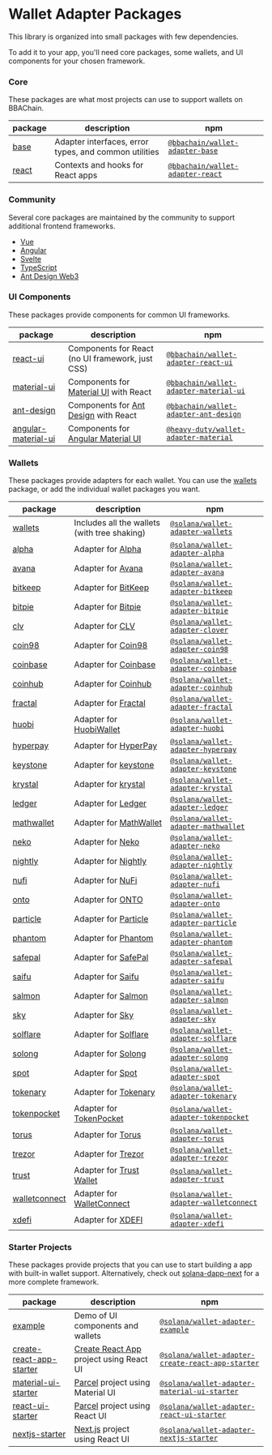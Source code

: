 # Wallet Adapter Packages

This library is organized into small packages with few dependencies.

To add it to your app, you'll need core packages, some wallets, and UI components for your chosen framework.

### Core
These packages are what most projects can use to support wallets on BBAChain.

| package                                                                                | description                                           | npm                                                                                          |
|----------------------------------------------------------------------------------------|-------------------------------------------------------|----------------------------------------------------------------------------------------------|
| [base](https://github.com/bbachain/wallet-adapter/tree/master/packages/core/base)      | Adapter interfaces, error types, and common utilities | [`@bbachain/wallet-adapter-base`](https://npmjs.com/package/@bbachain/wallet-adapter-base)   |
| [react](https://github.com/bbachain/wallet-adapter/tree/master/packages/core/react)    | Contexts and hooks for React apps                     | [`@bbachain/wallet-adapter-react`](https://npmjs.com/package/@bbachain/wallet-adapter-react) |

### Community
Several core packages are maintained by the community to support additional frontend frameworks.

- [Vue](https://github.com/lorisleiva/solana-wallets-vue)
- [Angular](https://github.com/heavy-duty/platform/tree/master/libs/wallet-adapter)
- [Svelte](https://github.com/aztemi/svelte-on-solana-wallet-adapter)
- [TypeScript](https://github.com/ronanyeah/solana-connect)
- [Ant Design Web3](https://web3.ant.design/components/solana)

### UI Components
These packages provide components for common UI frameworks.

| package                                                                                                   | description                                                        | npm                                                                                                        |
|-----------------------------------------------------------------------------------------------------------|--------------------------------------------------------------------|------------------------------------------------------------------------------------------------------------|
| [react-ui](https://github.com/bbachain/wallet-adapter/tree/master/packages/ui/react-ui)                   | Components for React (no UI framework, just CSS)                   | [`@bbachain/wallet-adapter-react-ui`](https://npmjs.com/package/@bbachain/wallet-adapter-react-ui)         |
| [material-ui](https://github.com/bbachain/wallet-adapter/tree/master/packages/ui/material-ui)             | Components for [Material UI](https://material-ui.com) with React   | [`@bbachain/wallet-adapter-material-ui`](https://npmjs.com/package/@bbachain/wallet-adapter-material-ui)   |
| [ant-design](https://github.com/bbachain/wallet-adapter/tree/master/packages/ui/ant-design)               | Components for [Ant Design](https://ant.design) with React         | [`@bbachain/wallet-adapter-ant-design`](https://npmjs.com/package/@bbachain/wallet-adapter-ant-design)     |
| [angular-material-ui](https://github.com/heavy-duty/platform/tree/master/libs/wallet-adapter/ui/material) | Components for [Angular Material UI](https://material.angular.io/) | [`@heavy-duty/wallet-adapter-material`](https://www.npmjs.com/package/@heavy-duty/wallet-adapter-material) |

### Wallets
These packages provide adapters for each wallet.
You can use the [wallets](https://github.com/bbachain/wallet-adapter/tree/master/packages/wallets/wallets) package, or add the individual wallet packages you want.

| package                                                                                                   | description                                                     | npm                                                                                                      |
|-----------------------------------------------------------------------------------------------------------|-----------------------------------------------------------------|----------------------------------------------------------------------------------------------------------|
| [wallets](https://github.com/solana-labs/wallet-adapter/tree/master/packages/wallets/wallets)             | Includes all the wallets (with tree shaking)                    | [`@solana/wallet-adapter-wallets`](https://npmjs.com/package/@solana/wallet-adapter-wallets)             |
| [alpha](https://github.com/solana-labs/wallet-adapter/tree/master/packages/wallets/alpha)                 | Adapter for [Alpha](https://github.com/alphabatem/alpha-wallet) | [`@solana/wallet-adapter-alpha`](https://npmjs.com/package/@solana/wallet-adapter-alpha)                 |
| [avana](https://github.com/solana-labs/wallet-adapter/tree/master/packages/wallets/avana)                 | Adapter for [Avana](https://www.avanawallet.com)                | [`@solana/wallet-adapter-avana`](https://npmjs.com/package/@solana/wallet-adapter-avana)                 |
| [bitkeep](https://github.com/solana-labs/wallet-adapter/tree/master/packages/wallets/bitkeep)             | Adapter for [BitKeep](https://bitkeep.com)                      | [`@solana/wallet-adapter-bitkeep`](https://npmjs.com/package/@solana/wallet-adapter-bitkeep)             |
| [bitpie](https://github.com/solana-labs/wallet-adapter/tree/master/packages/wallets/bitpie)               | Adapter for [Bitpie](https://bitpie.com)                        | [`@solana/wallet-adapter-bitpie`](https://npmjs.com/package/@solana/wallet-adapter-bitpie)               |
| [clv](https://github.com/solana-labs/wallet-adapter/tree/master/packages/wallets/clover)                  | Adapter for [CLV](https://clv.org)                              | [`@solana/wallet-adapter-clover`](https://npmjs.com/package/@solana/wallet-adapter-clover)               |
| [coin98](https://github.com/solana-labs/wallet-adapter/tree/master/packages/wallets/coin98)               | Adapter for [Coin98](https://coin98.com)                        | [`@solana/wallet-adapter-coin98`](https://npmjs.com/package/@solana/wallet-adapter-coin98)               |
| [coinbase](https://github.com/solana-labs/wallet-adapter/tree/master/packages/wallets/coinbase)           | Adapter for [Coinbase](https://www.coinbase.com)                | [`@solana/wallet-adapter-coinbase`](https://npmjs.com/package/@solana/wallet-adapter-coinbase)           |
| [coinhub](https://github.com/solana-labs/wallet-adapter/tree/master/packages/wallets/coinhub)             | Adapter for [Coinhub](https://coinhub.org)                      | [`@solana/wallet-adapter-coinhub`](https://npmjs.com/package/@solana/wallet-adapter-coinhub)             |
| [fractal](https://github.com/solana-labs/wallet-adapter/tree/master/packages/wallets/fractal)             | Adapter for [Fractal](https://fractal.is)                       | [`@solana/wallet-adapter-fractal`](https://npmjs.com/package/@solana/wallet-adapter-fractal)             |
| [huobi](https://github.com/solana-labs/wallet-adapter/tree/master/packages/wallets/huobi)                 | Adapter for [HuobiWallet](https://www.huobiwallet.io)           | [`@solana/wallet-adapter-huobi`](https://npmjs.com/package/@solana/wallet-adapter-huobi)                 |
| [hyperpay](https://github.com/solana-labs/wallet-adapter/tree/master/packages/wallets/hyperpay)           | Adapter for [HyperPay](https://hyperpay.io)                     | [`@solana/wallet-adapter-hyperpay`](https://npmjs.com/package/@solana/wallet-adapter-hyperpay)           |
| [keystone](https://github.com/solana-labs/wallet-adapter/tree/master/packages/wallets/keystone)           | Adapter for [keystone](https://keyst.one)                       | [`@solana/wallet-adapter-keystone`](https://npmjs.com/package/@solana/wallet-adapter-keystone)           |
| [krystal](https://github.com/solana-labs/wallet-adapter/tree/master/packages/wallets/krystal)             | Adapter for [krystal](https://krystal.app)                      | [`@solana/wallet-adapter-krystal`](https://npmjs.com/package/@solana/wallet-adapter-krystal)             |
| [ledger](https://github.com/solana-labs/wallet-adapter/tree/master/packages/wallets/ledger)               | Adapter for [Ledger](https://ledger.com)                        | [`@solana/wallet-adapter-ledger`](https://npmjs.com/package/@solana/wallet-adapter-ledger)               |
| [mathwallet](https://github.com/solana-labs/wallet-adapter/tree/master/packages/wallets/mathwallet)       | Adapter for [MathWallet](https://mathwallet.org)                | [`@solana/wallet-adapter-mathwallet`](https://npmjs.com/package/@solana/wallet-adapter-mathwallet)       |
| [neko](https://github.com/solana-labs/wallet-adapter/tree/master/packages/wallets/neko)                   | Adapter for [Neko](https://nekowallet.com)                      | [`@solana/wallet-adapter-neko`](https://npmjs.com/package/@solana/wallet-adapter-neko)                   |
| [nightly](https://github.com/solana-labs/wallet-adapter/tree/master/packages/wallets/nightly)             | Adapter for [Nightly](https://nightly.app)                      | [`@solana/wallet-adapter-nightly`](https://npmjs.com/package/@solana/wallet-adapter-nightly)             |
| [nufi](https://github.com/solana-labs/wallet-adapter/tree/master/packages/wallets/nufi)                   | Adapter for [NuFi](https://nu.fi)                               | [`@solana/wallet-adapter-nufi`](https://npmjs.com/package/@solana/wallet-adapter-nufi)                   |
| [onto](https://github.com/solana-labs/wallet-adapter/tree/master/packages/wallets/onto)                   | Adapter for [ONTO](https://onto.app)                            | [`@solana/wallet-adapter-onto`](https://npmjs.com/package/@solana/wallet-adapter-onto)                   |
| [particle](https://github.com/solana-labs/wallet-adapter/tree/master/packages/wallets/particle)           | Adapter for [Particle](https://particle.network)                | [`@solana/wallet-adapter-particle`](https://npmjs.com/package/@solana/wallet-adapter-particle)           |
| [phantom](https://github.com/solana-labs/wallet-adapter/tree/master/packages/wallets/phantom)             | Adapter for [Phantom](https://phantom.app)                      | [`@solana/wallet-adapter-phantom`](https://npmjs.com/package/@solana/wallet-adapter-phantom)             |
| [safepal](https://github.com/solana-labs/wallet-adapter/tree/master/packages/wallets/safepal)             | Adapter for [SafePal](https://safepal.io)                       | [`@solana/wallet-adapter-safepal`](https://npmjs.com/package/@solana/wallet-adapter-safepal)             |
| [saifu](https://github.com/solana-labs/wallet-adapter/tree/master/packages/wallets/saifu)                 | Adapter for [Saifu](https://saifuwallet.com)                    | [`@solana/wallet-adapter-saifu`](https://npmjs.com/package/@solana/wallet-adapter-safepal)               |
| [salmon](https://github.com/solana-labs/wallet-adapter/tree/master/packages/wallets/salmon)               | Adapter for [Salmon](https://www.salmonwallet.io)               | [`@solana/wallet-adapter-salmon`](https://npmjs.com/package/@solana/wallet-adapter-salmon)               |
| [sky](https://github.com/solana-labs/wallet-adapter/tree/master/packages/wallets/sky)                     | Adapter for [Sky](https://getsky.app)                           | [`@solana/wallet-adapter-sky`](https://npmjs.com/package/@solana/wallet-adapter-sky)                     |
| [solflare](https://github.com/solana-labs/wallet-adapter/tree/master/packages/wallets/solflare)           | Adapter for [Solflare](https://solflare.com)                    | [`@solana/wallet-adapter-solflare`](https://npmjs.com/package/@solana/wallet-adapter-solflare)           |
| [solong](https://github.com/solana-labs/wallet-adapter/tree/master/packages/wallets/solong)               | Adapter for [Solong](https://solongwallet.io)                   | [`@solana/wallet-adapter-solong`](https://npmjs.com/package/@solana/wallet-adapter-solong)               |
| [spot](https://github.com/solana-labs/wallet-adapter/tree/master/packages/wallets/spot)                   | Adapter for [Spot](https://spot-wallet.com)                     | [`@solana/wallet-adapter-spot`](https://npmjs.com/package/@solana/wallet-adapter-spot)                   |
| [tokenary](https://github.com/solana-labs/wallet-adapter/tree/master/packages/wallets/tokenary)           | Adapter for [Tokenary](https://tokenary.io)                     | [`@solana/wallet-adapter-tokenary`](https://npmjs.com/package/@solana/wallet-adapter-tokenary)           |
| [tokenpocket](https://github.com/solana-labs/wallet-adapter/tree/master/packages/wallets/tokenpocket)     | Adapter for [TokenPocket](https://tokenpocket.pro)              | [`@solana/wallet-adapter-tokenpocket`](https://npmjs.com/package/@solana/wallet-adapter-tokenpocket)     |
| [torus](https://github.com/solana-labs/wallet-adapter/tree/master/packages/wallets/torus)                 | Adapter for [Torus](https://tor.us)                             | [`@solana/wallet-adapter-torus`](https://npmjs.com/package/@solana/wallet-adapter-torus)                 |
| [trezor](https://github.com/solana-labs/wallet-adapter/tree/master/packages/wallets/trezor)               | Adapter for [Trezor](https://trezor.io)                         | [`@solana/wallet-adapter-trezor`](https://npmjs.com/package/@solana/wallet-adapter-trezor)                |
| [trust](https://github.com/solana-labs/wallet-adapter/tree/master/packages/wallets/trust)                 | Adapter for [Trust Wallet](https://trustwallet.com)             | [`@solana/wallet-adapter-trust`](https://npmjs.com/package/@solana/wallet-adapter-trust)                 |
| [walletconnect](https://github.com/solana-labs/wallet-adapter/tree/master/packages/wallets/walletconnect) | Adapter for [WalletConnect](https://walletconnect.com)          | [`@solana/wallet-adapter-walletconnect`](https://npmjs.com/package/@solana/wallet-adapter-walletconnect) |
| [xdefi](https://github.com/solana-labs/wallet-adapter/tree/master/packages/wallets/xdefi)                 | Adapter for [XDEFI](https://xdefi.io)                           | [`@solana/wallet-adapter-xdefi`](https://npmjs.com/package/@solana/wallet-adapter-xdefi)                 |

### Starter Projects
These packages provide projects that you can use to start building a app with built-in wallet support.
Alternatively, check out [solana-dapp-next](https://github.com/lisenmayben/solana-dapp-next) for a more complete framework.

| package                                                                                                                         | description                                                             | npm                                                                                                                            |
|---------------------------------------------------------------------------------------------------------------------------------|-------------------------------------------------------------------------|--------------------------------------------------------------------------------------------------------------------------------|
| [example](https://github.com/solana-labs/wallet-adapter/tree/master/packages/starter/example)                                   | Demo of UI components and wallets                                       | [`@solana/wallet-adapter-example`](https://npmjs.com/package/@solana/wallet-adapter-example)                                   |
| [create-react-app-starter](https://github.com/solana-labs/wallet-adapter/tree/master/packages/starter/create-react-app-starter) | [Create React App](https://create-react-app.dev) project using React UI | [`@solana/wallet-adapter-create-react-app-starter`](https://npmjs.com/package/@solana/wallet-adapter-create-react-app-starter) |
| [material-ui-starter](https://github.com/solana-labs/wallet-adapter/tree/master/packages/starter/material-ui-starter)           | [Parcel](https://parceljs.org) project using Material UI                | [`@solana/wallet-adapter-material-ui-starter`](https://npmjs.com/package/@solana/wallet-adapter-material-ui-starter)           |
| [react-ui-starter](https://github.com/solana-labs/wallet-adapter/tree/master/packages/starter/react-ui-starter)                 | [Parcel](https://parceljs.org) project using React UI                   | [`@solana/wallet-adapter-react-ui-starter`](https://npmjs.com/package/@solana/wallet-adapter-react-ui-starter)                 |
| [nextjs-starter](https://github.com/solana-labs/wallet-adapter/tree/master/packages/starter/nextjs-starter)                     | [Next.js](https://nextjs.org) project using React UI                    | [`@solana/wallet-adapter-nextjs-starter`](https://npmjs.com/package/@solana/wallet-adapter-nextjs-starter)                     |
